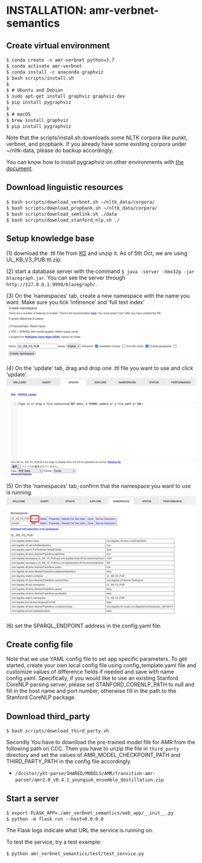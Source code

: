 # INSTALLATION: amr-verbnet-semantics

## Create virtual environment
```
$ conda create -n amr-verbnet python=3.7
$ conda activate amr-verbnet
$ conda install -c anaconda graphviz
$ bash scripts/install.sh
$ 
$ # Ubuntu and Debian
$ sudo apt-get install graphviz graphviz-dev
$ pip install pygraphviz
$ 
$ # macOS
$ brew install graphviz
$ pip install pygraphviz
```
Note that the scripts/install.sh downloads some NLTK corpora like punkt, verbnet, and propbank. If you already have some existing corpora under ~/nltk-data, please do backup accordingly.

You can know how to install pygraphviz on other environments with 
[the document](https://pygraphviz.github.io/documentation/stable/install.html).


## Download linguistic resources
```
$ bash scripts/download_verbnet.sh ~/nltk_data/corpora/
$ bash scripts/download_propbank.sh ~/nltk_data/corpora/
$ bash scripts/download_semlink.sh ./data
$ bash scripts/download_stanford_nlp.sh ./
```


## Setup knowledge base
(1) download the .ttl file from [KG](https://github.com/CognitiveHorizons/AMR-CSLogic/tree/master/KG) and unzip it. As of 5th Oct, we are using UL_KB_V3_PUB.ttl.zip.  

(2) start a database server with the command `$ java -server -Xmx32g -jar blazegraph.jar`. You can see the server through `http://127.0.0.1:9999/blazegraph/`. 

(3) On the ‘namespaces’ tab, create a new namespace with the name you want. Make sure you tick ‘inference’ and ‘full text index’  
<img src="./assets/blazegraph_install_1.jpg">

(4) On the ‘update’ tab, drag and drop one .ttl file you want to use and click ‘update’. 
<img src="./assets/blazegraph_install_2.jpg">

(5) On the ‘namespaces’ tab, confirm that the namespace you want to use is running. 
<img src="./assets/blazegraph_install_3.jpg">

(6) set the SPARQL_ENDPOINT address in the config.yaml file.


## Create config file
Note that we use YAML config file to set app specific parameters. To get started, create your own local config file using config_template.yaml file and customize values of difference fields if needed and save with name config.yaml.
Specifically, if you would like to use an existing Stanford CoreNLP parsing server, please set STANFORD_CORENLP_PATH to null and fill in the host name and port number, otherwise fill in the path to the Stanford CoreNLP package.


## Download third_party
```
$ bash scripts/download_third_party.sh 
```
Secondly You have to download the pre-trained model file for AMR from the following path on CCC. 
Then you have to unzip the file in `third_party` directory and set the values of AMR_MODEL_CHECKPOINT_PATH and THIRD_PARTY_PATH in the config file accordingly.
- `/dccstor/ykt-parse/SHARED/MODELS/AMR/transition-amr-parser/amr2.0_v0.4.1_youngsuk_ensemble_destillation.zip`


## Start a server
```
$ export FLASK_APP=./amr_verbnet_semantics/web_app/__init__.py
$ python -m flask run --host=0.0.0.0
```
The Flask logs indicate what URL the service is running on.

To test the service, try a test example:
```
$ python amr_verbnet_semantics/test/test_service.py
```
